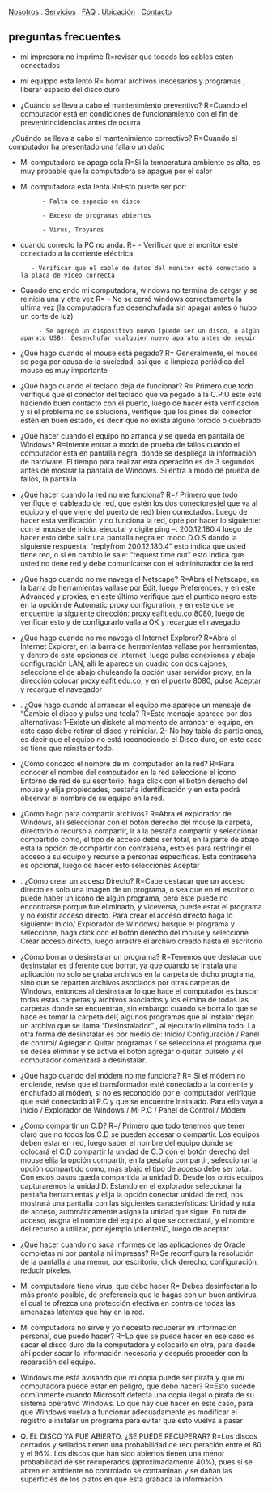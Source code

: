 [Nosotros](./nosotros.md) . [Servicios](./servicios.md) . [FAQ](FAQ.md) . [Ubicación](ubicacion.md) . [Contacto](./contacto.md)
## preguntas frecuentes 

- mi impresora no imprime
R=revisar que todods los cables esten conectados 

- mi equippo esta lento 
R= borrar archivos inecesarios y programas , liberar espacio del disco duro 

-  ¿Cuándo se lleva a cabo el mantenimiento preventivo?
R=Cuando el computador está en condiciones de funcionamiento con el fin de prevenirincidencias antes de ocurra

-¿Cuándo se lleva a cabo el mantenimiento correctivo?
R=Cuando el computador ha presentado una falla o un daño

- Mi computadora se apaga sola
 R=Si la temperatura ambiente es alta, es muy probable que la computadora se apague por el calor
 
 - Mi computadora esta lenta
 R=Esto puede ser por:

             - Falta de espacio en disco

             - Exceso de programas abiertos

             - Virus, Troyanos
             
 -  cuando conecto la PC no anda.
 R=    - Verificar que el monitor esté conectado a la corriente eléctrica.

           - Verificar que el cable de datos del monitor esté conectado a la placa de video correcta       
           
 - Cuando enciendo mi computadora, windows no termina de cargar y se reinicia una y otra vez
 R=            - No se cerró windows correctamente la ultima vez (la computadora fue desenchufada sin apagar antes o hubo un corte de luz)

            - Se agregó un dispositivo nuevo (puede ser un disco, o algún aparato USB). Desenchufar cualquier nuevo aparato antes de seguir
           
 -  ¿Qué hago cuando el mouse está pegado?
 R=    Generalmente, el mouse se pega por causa de la suciedad, así que la limpieza periódica del
mouse es muy importante 

- ¿Qué hago cuando el teclado deja de funcionar?
R= Primero que todo verifique que el conector del teclado que va pegado a la C.P.U este esté
haciendo buen contacto con el puerto, luego de hacer ésta verificación y si el problema no se
soluciona, verifique que los pines del conector estén en buen estado, es decir que no exista alguno
torcido o quebrado

- ¿Qué hacer cuando el equipo no arranca y se queda en pantalla de Windows?
R=Intente entrar a modo de prueba de fallos cuando el computador esta en pantalla negra, donde
se despliega la información de hardware. El tiempo para realizar esta operación es de 3 segundos
antes de mostrar la pantalla de Windows. Si entra a modo de prueba de fallos, la pantalla 

- ¿Qué hacer cuando la red no me funciona?
R=/ Primero que todo verifique el cableado de red, que estén los dos conectores(el que va al equipo
y el que viene del puerto de red) bien conectados. Luego de hacer esta verificación y no funciona
la red, opte por hacer lo siguiente: con el mouse de inicio, ejecutar y digite ping –t 200.12.180.4
luego de hacer esto debe salir una pantalla negra en modo D.O.S dando la siguiente respuesta:
“replyfrom 200.12.180.4” esto indica que usted tiene red, o si en cambio le sale: “request time
out” esto indica que usted no tiene red y debe comunicarse con el administrador de la red

- ¿Qué hago cuando no me navega el Netscape?
R=Abra el Netscape, en la barra de herramientas vallase por Edit, luego Preferences, y en este
Advanced y proxies, en este último verifique que el puntico negro este en la opción de Automatic
proxy configuration, y en este que se encuentre la siguiente dirección: proxy.eafit.edu.co:8080,
luego de verificar esto y de configurarlo valla a OK y recargue el navegado

- ¿Qué hago cuando no me navega el Internet Explorer?
R=Abra el Internet Explorer, en la barra de herramientas vallase por herramientas, y dentro de
esta opciones de Internet, luego pulse conexiones y abajo configuración LAN, allí le aparece un
cuadro con dos cajones, seleccione el de abajo chuleando la opción usar servidor proxy, en la
dirección colocar proxy.eafit.edu.co, y en el puerto 8080, pulse Aceptar y recargue el navegador

- . ¿Qué hago cuando al arrancar el equipo me aparece un mensaje de “Cambie el disco y
pulse una tecla?
R=Este mensaje aparece por dos alternativas: 1-Existe un diskete al momento de arrancar el
equipo, en este caso debe retirar el disco y reiniciar. 2- No hay tabla de particiones, es decir que el
equipo no está reconociendo el Disco duro, en este caso se tiene que reinstalar todo.

- ¿Cómo conozco el nombre de mi computador en la red?
R=Para conocer el nombre del computador en la red seleccione el icono Entorno de red de su
escritorio, haga click con el botón derecho del mouse y elija propiedades, pestaña identificación y
en esta podrá observar el nombre de su equipo en la red.

- ¿Cómo hago para compartir archivos?
R=Abra el explorador de Windows, allí seleccionar con el botón derecho del mouse la carpeta,
directorio o recurso a compartir, ir a la pestaña compartir y seleccionar compartido como, el tipo
de acceso debe ser total, en la parte de abajo esta la opción de compartir con contraseña, esto es
para restringir el acceso a su equipo y recurso a personas específicas. Esta contraseña es opcional,
luego de hacer esto selecciones Aceptar

- . ¿Cómo crear un acceso Directo?
R=Cabe destacar que un acceso directo es solo una imagen de un programa, o sea que en el
escritorio puede haber un icono de algún programa, pero este puede no encontrarse porque fue
eliminado, y viceversa, puede estar el programa y no existir acceso directo.
Para crear el acceso directo haga lo siguiente: Inicio/ Explorador de Windows/ busque el programa
y seleccione, haga click con el botón derecho del mouse y seleccione Crear acceso directo, luego
arrastre el archivo creado hasta el escritorio

- ¿Cómo borrar o desinstalar un programa?
R=Tenemos que destacar que desinstalar es diferente que borrar, ya que cuando se instala una
aplicación no solo se graba archivos en la carpeta de dicho programa, sino que se reparten
archivos asociados por otras carpetas de Windows, entonces al desinstalar lo que hace el
computador es buscar todas estas carpetas y archivos asociados y los elimina de todas las carpetas
donde se encuentran, sin embargo cuando se borra lo que se hace es tomar la carpeta del{
algunos programas que al instalar dejan un archivo que se llama “Desinstalador” , al ejecutarlo
elimina todo. La otra forma de desinstalar es por medio de: Inicio/ Configuración / Panel de
control/ Agregar o Quitar programas / se selecciona el programa que se desea eliminar y se activa
el botón agregar o quitar, púlselo y el computador comenzará a desinstalar.

- ¿Qué hago cuando del módem no me funciona?
R= Si el módem no enciende, revise que el transformador esté conectado a la corriente y
enchufado al módem, si no es reconocido por el computador verifique que esté conectado al P.C y
que se encuentre instalado. Para ello vaya a inicio / Explorador de Windows / Mi P.C / Panel de
Control / Módem

- ¿Cómo compartir un C.D?
R=/ Primero que todo tenemos que tener claro que no todos los C.D se pueden accesar o compartir.
Los equipos deben estar en red, luego saber el nombre del equipo donde se colocará el C.D
compartir la unidad de C.D con el botón derecho del mouse elija la opción compartir, en la pestaña
compartir, seleccionar la opción compartido como, más abajo el tipo de acceso debe ser total. Con
estos pasos queda compartida la unidad D. Desde los otros equipos capturaremos la unidad D.
Estando en el explorador seleccionar la pestaña herramientas y elija la opción conectar unidad de
red, nos mostrará una pantalla con las siguientes características: Unidad y ruta de acceso,
automáticamente asigna la unidad que sigue. En ruta de acceso, asigna el nombre del equipo al
que se conectará, y el nombre del recurso a utilizar, por ejemplo \\cliente1\D, luego de aceptar

- ¿Qué hacer cuando no saca informes de las aplicaciones de Oracle completas ni por
pantalla ni impresas?
R=Se reconfigura la resolución de la pantalla a una menor, por escritorio, click derecho,
configuración, reducir pixeles.

-  Mi computadora tiene virus, que debo hacer
R= Debes desinfectarla lo más pronto posible, de preferencia que lo hagas con un buen antivirus, el cual te ofrezca una protección efectiva en contra de todas las amenazas latentes que hay en la red.

-  Mi computadora no sirve y yo necesito recuperar mi información personal, que puedo hacer?
R=Lo que se puede hacer en ese caso es sacar el disco duro de la computadora y colocarlo en otra, para desde ahí poder sacar la información necesaria y después proceder con la reparación del equipo.

- Windows me está avisando que mi copia puede ser pirata y que mi computadora puede estar en peligro, que debo hacer?
R=Esto sucede comúnmente cuando Microsoft detecta una copia ilegal o pirata de su sistema operativo Windows. Lo que hay que hacer en este caso, para que Windows vuelva a funcionar adecuadamente es modificar el registro e instalar un programa para evitar que esto vuelva a pasar

- Q. EL DISCO YA FUE ABIERTO. ¿SE PUEDE RECUPERAR?
R=Los discos cerrados y sellados tienen una probabilidad de recuperación entre el 80 y el 96%. Los discos que han sido abiertos tienen una menor probabilidad de ser recuperados (aproximadamente 40%), pues si se abren en ambiente no controlado se contaminan y se dañan las superficies de los platos en que está grabada la información.



            

